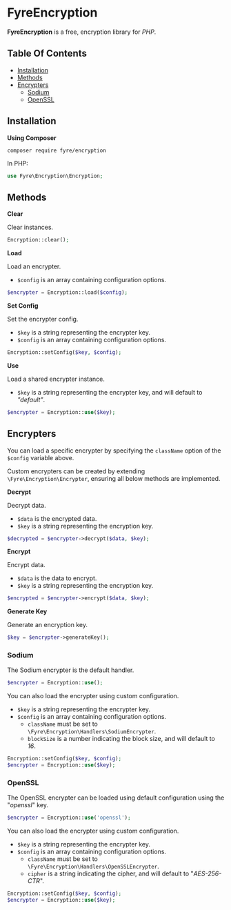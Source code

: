 # FyreEncryption

**FyreEncryption** is a free, encryption library for *PHP*.


## Table Of Contents
- [Installation](#installation)
- [Methods](#methods)
- [Encrypters](#encrypters)
    - [Sodium](#sodium)
    - [OpenSSL](#openssl)



## Installation

**Using Composer**

```
composer require fyre/encryption
```

In PHP:

```php
use Fyre\Encryption\Encryption;
```


## Methods

**Clear**

Clear instances.

```php
Encryption::clear();
```

**Load**

Load an encrypter.

- `$config` is an array containing configuration options.

```php
$encrypter = Encryption::load($config);
```

**Set Config**

Set the encrypter config.

- `$key` is a string representing the encrypter key.
- `$config` is an array containing configuration options.

```php
Encryption::setConfig($key, $config);
```

**Use**

Load a shared encrypter instance.

- `$key` is a string representing the encrypter key, and will default to *"default"*.

```php
$encrypter = Encryption::use($key);
```


## Encrypters

You can load a specific encrypter by specifying the `className` option of the `$config` variable above.

Custom encrypters can be created by extending `\Fyre\Encryption\Encrypter`, ensuring all below methods are implemented.

**Decrypt**

Decrypt data.

- `$data` is the encrypted data.
- `$key` is a string representing the encryption key.

```php
$decrypted = $encrypter->decrypt($data, $key);
```

**Encrypt**

Encrypt data.

- `$data` is the data to encrypt.
- `$key` is a string representing the encryption key.

```php
$encrypted = $encrypter->encrypt($data, $key);
```

**Generate Key**

Generate an encryption key.

```php
$key = $encrypter->generateKey();
```


### Sodium

The Sodium encrypter is the default handler.

```php
$encrypter = Encryption::use();
```

You can also load the encrypter using custom configuration.

- `$key` is a string representing the encrypter key.
- `$config` is an array containing configuration options.
    - `className` must be set to `\Fyre\Encryption\Handlers\SodiumEncrypter`.
    - `blockSize` is a number indicating the block size, and will default to *16*.

```php
Encryption::setConfig($key, $config);
$encrypter = Encryption::use($key);
```


### OpenSSL

The OpenSSL encrypter can be loaded using default configuration using the "*openssl*" key.

```php
$encrypter = Encryption::use('openssl');
```

You can also load the encrypter using custom configuration.

- `$key` is a string representing the encrypter key.
- `$config` is an array containing configuration options.
    - `className` must be set to `\Fyre\Encryption\Handlers\OpenSSLEncrypter`.
    - `cipher` is a string indicating the cipher, and will default to "*AES-256-CTR*".

```php
Encryption::setConfig($key, $config);
$encrypter = Encryption::use($key);
```